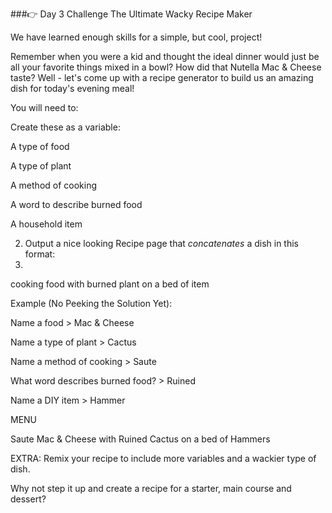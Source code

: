 
###👉 Day 3 Challenge
The Ultimate Wacky Recipe Maker

We have learned enough skills for a simple, but cool, project!

Remember when you were a kid and thought the ideal dinner would just be all your favorite things mixed in a bowl? How did that Nutella Mac & Cheese taste? Well - let's come up with a recipe generator to build us an amazing dish for today's evening meal!

You will need to:

Create these as a variable:

A type of food

A type of plant

A method of cooking

A word to describe burned food

A household item

2. Output a nice looking Recipe page that *concatenates* a dish in this format:
3. 
cooking food with burned plant on a bed of item

Example (No Peeking the Solution Yet):

Name a food > Mac & Cheese

Name a type of plant > Cactus

Name a method of cooking > Saute  

What word describes burned food? > Ruined

Name a DIY item > Hammer

MENU

Saute Mac & Cheese with Ruined Cactus on a bed of Hammers

EXTRA: Remix your recipe to include more variables and a wackier type of dish.

Why not step it up and create a recipe for a starter, main course and dessert?

